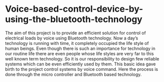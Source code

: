# Voice-based-control-device-by-using-the-bluetooth-technology
The aim of this project is to provide an efficient solution for control of electrical loads by voice using Bluetooth technology. Now a day’s technology is running with time, it completely occupied the life style of human beings. Even though there is such an importance for technology in our routine life there are even people whose life styles are very far to this well known term technology. So it is our responsibility to design few reliable systems which can be even efficiently used by them. This basic idea gave birth to the project control systems by voice command. Here the process is done through the micro controller and Bluetooth based technology.
